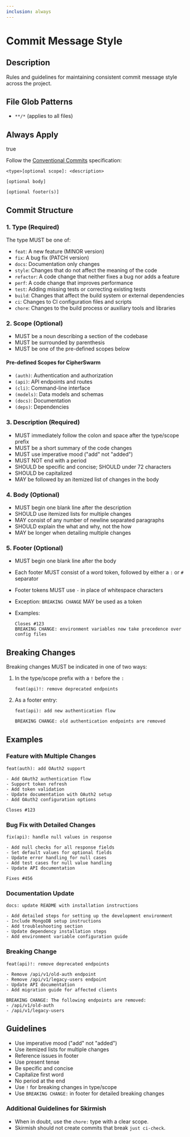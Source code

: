 ```yaml
---
inclusion: always
---
```


# Commit Message Style

## Description

Rules and guidelines for maintaining consistent commit message style across the project.

## File Glob Patterns

- `**/*` (applies to all files)

## Always Apply

true

Follow the [Conventional Commits](mdc:https:/www.conventionalcommits.org) specification:

```
<type>[optional scope]: <description>

[optional body]

[optional footer(s)]
```

## Commit Structure

### 1. Type (Required)

The type MUST be one of:

- `feat`: A new feature (MINOR version)
- `fix`: A bug fix (PATCH version)
- `docs`: Documentation only changes
- `style`: Changes that do not affect the meaning of the code
- `refactor`: A code change that neither fixes a bug nor adds a feature
- `perf`: A code change that improves performance
- `test`: Adding missing tests or correcting existing tests
- `build`: Changes that affect the build system or external dependencies
- `ci`: Changes to CI configuration files and scripts
- `chore`: Changes to the build process or auxiliary tools and libraries

### 2. Scope (Optional)

- MUST be a noun describing a section of the codebase
- MUST be surrounded by parenthesis
- MUST be one of the pre-defined scopes below

#### Pre-defined Scopes for CipherSwarm

- `(auth)`: Authentication and authorization
- `(api)`: API endpoints and routes
- `(cli)`: Command-line interface
- `(models)`: Data models and schemas
- `(docs)`: Documentation
- `(deps)`: Dependencies

### 3. Description (Required)

- MUST immediately follow the colon and space after the type/scope prefix
- MUST be a short summary of the code changes
- MUST use imperative mood ("add" not "added")
- MUST NOT end with a period
- SHOULD be specific and concise; SHOULD under 72 characters
- SHOULD be capitalized
- MAY be followed by an itemized list of changes in the body

### 4. Body (Optional)

- MUST begin one blank line after the description
- SHOULD use itemized lists for multiple changes
- MAY consist of any number of newline separated paragraphs
- SHOULD explain the what and why, not the how
- MAY be longer when detailing multiple changes

### 5. Footer (Optional)

- MUST begin one blank line after the body

- Each footer MUST consist of a word token, followed by either a `:` or `#` separator

- Footer tokens MUST use `-` in place of whitespace characters

- Exception: `BREAKING CHANGE` MAY be used as a token

- Examples:

  ```
  Closes #123
  BREAKING CHANGE: environment variables now take precedence over config files
  ```

## Breaking Changes

Breaking changes MUST be indicated in one of two ways:

1. In the type/scope prefix with a `!` before the `:`

   ```
   feat(api)!: remove deprecated endpoints
   ```

2. As a footer entry:

   ```
   feat(api): add new authentication flow

   BREAKING CHANGE: old authentication endpoints are removed
   ```

## Examples

### Feature with Multiple Changes

```
feat(auth): add OAuth2 support

- Add OAuth2 authentication flow
- Support token refresh
- Add token validation
- Update documentation with OAuth2 setup
- Add OAuth2 configuration options

Closes #123
```

### Bug Fix with Detailed Changes

```
fix(api): handle null values in response

- Add null checks for all response fields
- Set default values for optional fields
- Update error handling for null cases
- Add test cases for null value handling
- Update API documentation

Fixes #456
```

### Documentation Update

```
docs: update README with installation instructions

- Add detailed steps for setting up the development environment
- Include MongoDB setup instructions
- Add troubleshooting section
- Update dependency installation steps
- Add environment variable configuration guide
```

### Breaking Change

```
feat(api)!: remove deprecated endpoints

- Remove /api/v1/old-auth endpoint
- Remove /api/v1/legacy-users endpoint
- Update API documentation
- Add migration guide for affected clients

BREAKING CHANGE: The following endpoints are removed:
- /api/v1/old-auth
- /api/v1/legacy-users
```

## Guidelines

- Use imperative mood ("add" not "added")
- Use itemized lists for multiple changes
- Reference issues in footer
- Use present tense
- Be specific and concise
- Capitalize first word
- No period at the end
- Use `!` for breaking changes in type/scope
- Use `BREAKING CHANGE:` in footer for detailed breaking changes

### Additional Guidelines for Skirmish

- When in doubt, use the `chore:` type with a clear scope.
- Skirmish should not create commits that break `just ci-check`.
